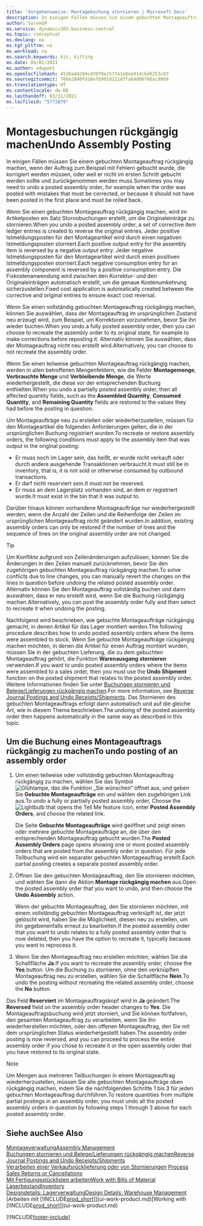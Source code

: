 ```yaml
---
title: 'Vorgehensweise: Montagebuchung stornieren | Microsoft Docs'
description: In einigen Fällen müssen Sie einem gebuchten Montageauftrag rückgängig machen, wenn der Auftrag zum Beispiel mit Fehlern gebucht wurde, die korrigiert werden müssen, oder weil er nicht im ersten Schritt gebucht werden sollte und zurückgenommen werden muss.
author: SorenGP
ms.service: dynamics365-business-central
ms.topic: conceptual
ms.devlang: na
ms.tgt_pltfrm: na
ms.workload: na
ms.search.keywords: kit, kitting
ms.date: 04/01/2021
ms.author: edupont
ms.openlocfilehash: 4526ad4284cd3970e1573a1a8ea914cbd6253c83
ms.sourcegitcommit: 766e2840fd16efb901d211d7fa64d96766ac99d9
ms.translationtype: HT
ms.contentlocale: de-DE
ms.lasthandoff: 03/31/2021
ms.locfileid: "5772879"
---
```

# <a name="undo-assembly-posting"></a><span data-ttu-id="523f5-103">Montagesbuchungen rückgängig machen</span><span class="sxs-lookup"><span data-stu-id="523f5-103">Undo Assembly Posting</span></span>
<span data-ttu-id="523f5-104">In einigen Fällen müssen Sie einem gebuchten Montageauftrag rückgängig machen, wenn der Auftrag zum Beispiel mit Fehlern gebucht wurde, die korrigiert werden müssen, oder weil er nicht im ersten Schritt gebucht werden sollte und zurückgenommen werden muss.</span><span class="sxs-lookup"><span data-stu-id="523f5-104">Sometimes you may need to undo a posted assembly order, for example when the order was posted with mistakes that must be corrected, or because it should not have been posted in the first place and must be rolled back.</span></span>

<span data-ttu-id="523f5-105">Wenn Sie einen gebuchten Montageauftrag rückgängig machen, wird im Artikelposten ein Satz Stornobuchungen erstellt, um die Originaleinträge zu stornieren.</span><span class="sxs-lookup"><span data-stu-id="523f5-105">When you undo a posted assembly order, a set of corrective item ledger entries is created to reverse the original entries.</span></span> <span data-ttu-id="523f5-106">Jeder positive Istmeldungsposten für den Montageartikel wird durch einen negativen Istmeldungsposten storniert.</span><span class="sxs-lookup"><span data-stu-id="523f5-106">Each positive output entry for the assembly item is reversed by a negative output entry.</span></span> <span data-ttu-id="523f5-107">Jeder negative Istmeldungsposten für den Montageartikel wird durch einen positiven Istmeldungsposten storniert.</span><span class="sxs-lookup"><span data-stu-id="523f5-107">Each negative consumption entry for an assembly component is reversed by a positive consumption entry.</span></span> <span data-ttu-id="523f5-108">Die Fixkostenanwendung wird zwischen den Korrektur- und den Originaleinträgen automatisch erstellt, um die genaue Kostenumkehrung sicherzustellen.</span><span class="sxs-lookup"><span data-stu-id="523f5-108">Fixed cost application is automatically created between the corrective and original entries to ensure exact cost reversal.</span></span>  

<span data-ttu-id="523f5-109">Wenn Sie einen vollständig gebuchten Montageauftrag rückgängig machen, können Sie auswählen, dass der Montageauftrag im ursprünglichen Zustand neu erzeugt wird, zum Beispiel, um Korrekturen vorzunehmen, bevor Sie ihn wieder buchen.</span><span class="sxs-lookup"><span data-stu-id="523f5-109">When you undo a fully posted assembly order, then you can choose to recreate the assembly order to its original state, for example to make corrections before reposting it.</span></span> <span data-ttu-id="523f5-110">Alternativ können Sie auswählen, dass der Montageauftrag nicht neu erstellt wird.</span><span class="sxs-lookup"><span data-stu-id="523f5-110">Alternatively, you can choose to not recreate the assembly order.</span></span>  

<span data-ttu-id="523f5-111">Wenn Sie einen teilweise gebuchten Montageauftrag rückgängig machen, werden in allen betroffenen Mengenfeldern, wie die Felder **Montagemenge**, **Verbrauchte Menge** und **Verbleibende Menge**, die Werte wiederhergestellt, die diese vor der entsprechenden Buchung enthielten.</span><span class="sxs-lookup"><span data-stu-id="523f5-111">When you undo a partially posted assembly order, then all affected quantity fields, such as the **Assembled Quantity**, **Consumed Quantity**, and **Remaining Quantity** fields are restored to the values they had before the posting in question.</span></span>  

<span data-ttu-id="523f5-112">Um Montageaufträge neu zu erstellen oder wiederherzustellen, müssen für den Montageartikel die folgenden Anforderungen gelten, die in der ursprünglichen Buchung registriert wurden:</span><span class="sxs-lookup"><span data-stu-id="523f5-112">To recreate or restore assembly orders, the following conditions must apply to the assembly item that was output in the original posting:</span></span>  

-   <span data-ttu-id="523f5-113">Er muss noch im Lager sein, das heißt, er wurde nicht verkauft oder durch andere ausgehende Transaktionen verbraucht.</span><span class="sxs-lookup"><span data-stu-id="523f5-113">It must still be in inventory, that is, it is not sold or otherwise consumed by outbound transactions.</span></span>  
-   <span data-ttu-id="523f5-114">Er darf nicht reserviert sein.</span><span class="sxs-lookup"><span data-stu-id="523f5-114">It must not be reserved.</span></span>  
-   <span data-ttu-id="523f5-115">Er muss an dem Lagerplatz vorhanden sind, an dem er registriert wurde.</span><span class="sxs-lookup"><span data-stu-id="523f5-115">It must exist in the bin that it was output to.</span></span>  

<span data-ttu-id="523f5-116">Darüber hinaus können vorhandene Montageaufträge nur wiederhergestellt werden, wenn die Anzahl der Zeilen und die Reihenfolge der Zeilen im ursprünglichen Montageauftrag nicht geändert wurden.</span><span class="sxs-lookup"><span data-stu-id="523f5-116">In addition, existing assembly orders can only be restored if the number of lines and the sequence of lines on the original assembly order are not changed.</span></span>  

> [!TIP]  
>  <span data-ttu-id="523f5-117">Um Konflikte aufgrund von Zeilenänderungen aufzulösen, können Sie die Änderungen in den Zeilen manuell zurücknehmen, bevor Sie den zugehörigen gebuchten Montageauftrag rückgängig machen.</span><span class="sxs-lookup"><span data-stu-id="523f5-117">To solve conflicts due to line changes, you can manually revert the changes on the lines in question before undoing the related posted assembly order.</span></span> <span data-ttu-id="523f5-118">Alternativ können Sie den Montageauftrag vollständig buchen und dann auswählen, dass er neu erstellt wird, wenn Sie die Buchung rückgängig machen.</span><span class="sxs-lookup"><span data-stu-id="523f5-118">Alternatively, you can post the assembly order fully and then select to recreate it when undoing the posting.</span></span>  

<span data-ttu-id="523f5-119">Nachfolgend wird beschrieben, wie gebuchte Montageaufträge rückgängig gemacht, in denen Artikel für das Lager montiert werden.</span><span class="sxs-lookup"><span data-stu-id="523f5-119">The following procedure describes how to undo posted assembly orders where the items were assembled to stock.</span></span> <span data-ttu-id="523f5-120">Wenn Sie gebuchte Montageaufträge rückgängig machen möchten, in denen die Artikel für einen Auftrag montiert wurden, müssen Sie in der gebuchten Lieferung, die zu dem gebuchten Montageauftrag gehört, die Funktion **Warenausgang stornieren** verwenden.</span><span class="sxs-lookup"><span data-stu-id="523f5-120">If you want to undo posted assembly orders where the items were assembled to a sales order, then you must use the **Undo Shipment** function on the posted shipment that relates to the posted assembly order.</span></span> <span data-ttu-id="523f5-121">Weitere Informationen finden Sie unter [Buchungen stornieren und Belege/Lieferungen rückgängig machen](finance-how-reverse-journal-posting.md).</span><span class="sxs-lookup"><span data-stu-id="523f5-121">For more information, see [Reverse Journal Postings and Undo Receipts/Shipments](finance-how-reverse-journal-posting.md).</span></span> <span data-ttu-id="523f5-122">Das Stornieren des gebuchten Montageauftrags erfolgt dann automatisch und auf die gleiche Art, wie in diesem Thema beschrieben.</span><span class="sxs-lookup"><span data-stu-id="523f5-122">The undoing of the posted assembly order then happens automatically in the same way as described in this topic.</span></span>  

## <a name="to-undo-posting-of-an-assembly-order"></a><span data-ttu-id="523f5-123">Um die Buchung eines Montageauftrags rückgängig zu machen</span><span class="sxs-lookup"><span data-stu-id="523f5-123">To undo posting of an assembly order</span></span>  
1.  <span data-ttu-id="523f5-124">Um einen teilweise oder vollständig gebuchten Montageauftrag rückgängig zu machen, wählen Sie das Symbol ![Glühlampe, das die Funktion „Sie wünschen“ öffnet](media/ui-search/search_small.png "Was möchten Sie tun?") aus, und geben Sie **Gebuchte Montageaufträge** ein und wählen den zugehörigen Link aus.</span><span class="sxs-lookup"><span data-stu-id="523f5-124">To undo a fully or partially posted assembly order, Choose the ![Lightbulb that opens the Tell Me feature](media/ui-search/search_small.png "Tell me what you want to do") icon, enter **Posted Assembly Orders**, and choose the related link.</span></span>  

    <span data-ttu-id="523f5-125">Die Seite **Gebuchte Montageaufträge** wird geöffnet und zeigt einen oder mehrere gebuchte Montageaufträge an, die über den entsprechenden Montageauftrag gebucht wurden.</span><span class="sxs-lookup"><span data-stu-id="523f5-125">The **Posted Assembly Orders** page opens showing one or more posted assembly orders that are posted from the assembly order in question.</span></span> <span data-ttu-id="523f5-126">Für jede Teilbuchung wird ein separater gebuchten Montageauftrag erstellt.</span><span class="sxs-lookup"><span data-stu-id="523f5-126">Each partial posting creates a separate posted assembly order.</span></span>  
2.  <span data-ttu-id="523f5-127">Öffnen Sie den gebuchten Montageauftrag, den Sie stornieren möchten, und wählen Sie dann die Aktion **Montage rückgängig machen** aus.</span><span class="sxs-lookup"><span data-stu-id="523f5-127">Open the posted assembly order that you want to undo, and then choose the **Undo Assembly** action.</span></span>  

    <span data-ttu-id="523f5-128">Wenn der gebuchte Montageauftrag, den Sie stornieren möchten, mit einem vollständig gebuchten Montageauftrag verknüpft ist, der jetzt gelöscht wird, haben Sie die Möglichkeit, diesen neu zu erstellen, um ihn gegebenenfalls erneut zu bearbeiten.</span><span class="sxs-lookup"><span data-stu-id="523f5-128">If the posted assembly order that you want to undo relates to a fully posted assembly order that is now deleted, then you have the option to recreate it, typically because you want to reprocess it.</span></span>  
3.  <span data-ttu-id="523f5-129">Wenn Sie den Montageauftrag neu erstellen möchten, wählen Sie die Schaltfläche **Ja**.</span><span class="sxs-lookup"><span data-stu-id="523f5-129">If you want to recreate the assembly order, choose the **Yes** button.</span></span> <span data-ttu-id="523f5-130">Um die Buchung zu stornieren, ohne den verknüpften Montageauftrag neu zu erstellen, wählen Sie die Schaltfläche **Nein**.</span><span class="sxs-lookup"><span data-stu-id="523f5-130">To undo the posting without recreating the related assembly order, choose the **No** button.</span></span>  

<span data-ttu-id="523f5-131">Das Feld **Reserviert** im Montageauftragskopf wird in **Ja** geändert.</span><span class="sxs-lookup"><span data-stu-id="523f5-131">The **Reversed** field on the assembly order header changes to **Yes**.</span></span> <span data-ttu-id="523f5-132">Die Montageauftragsbuchung wird jetzt storniert, und Sie können fortfahren, den gesamten Montageauftrag zu verarbeiten, wenn Sie ihn wiederherstellen möchten, oder den offenen Montageauftrag, den Sie mit dem ursprünglichen Status wiederhergestellt haben.</span><span class="sxs-lookup"><span data-stu-id="523f5-132">The assembly order posting is now reversed, and you can proceed to process the entire assembly order if you chose to recreate it or the open assembly order that you have restored to its original state.</span></span>  

> [!NOTE]  
>  <span data-ttu-id="523f5-133">Um Mengen aus mehreren Teilbuchungen in einem Montageauftrag wiederherzustellen, müssen Sie alle gebuchten Montageaufträge oben rückgängig machen, indem Sie die nachfolgenden Schritte 1 bis 3 für jeden gebuchten Montageauftrag durchführen.</span><span class="sxs-lookup"><span data-stu-id="523f5-133">To restore quantities from multiple partial postings in an assembly order, you must undo all the posted assembly orders in question by following steps 1 through 3 above for each posted assembly order.</span></span>  

## <a name="see-also"></a><span data-ttu-id="523f5-134">Siehe auch</span><span class="sxs-lookup"><span data-stu-id="523f5-134">See Also</span></span>  
[<span data-ttu-id="523f5-135">Montageverwaltung</span><span class="sxs-lookup"><span data-stu-id="523f5-135">Assembly Management</span></span>](assembly-assemble-items.md)  
[<span data-ttu-id="523f5-136">Buchungen stornieren und Belege/Lieferungen rückgängig machen</span><span class="sxs-lookup"><span data-stu-id="523f5-136">Reverse Journal Postings and Undo Receipts/Shipments</span></span>](finance-how-reverse-journal-posting.md)  
<span data-ttu-id="523f5-137">[Verarbeiten einer Verkaufsrücklieferung oder von Stornierungen](sales-how-process-sales-returns-cancellations.md)  </span><span class="sxs-lookup"><span data-stu-id="523f5-137">[Process Sales Returns or Cancellations](sales-how-process-sales-returns-cancellations.md)  </span></span>  
[<span data-ttu-id="523f5-138">Mit Fertigungsstücklisten arbeiten</span><span class="sxs-lookup"><span data-stu-id="523f5-138">Work with Bills of Material</span></span>](inventory-how-work-BOMs.md)  
[<span data-ttu-id="523f5-139">Lagerbestand</span><span class="sxs-lookup"><span data-stu-id="523f5-139">Inventory</span></span>](inventory-manage-inventory.md)  
[<span data-ttu-id="523f5-140">Designdetails: Lagerverwaltung</span><span class="sxs-lookup"><span data-stu-id="523f5-140">Design Details: Warehouse Management</span></span>](design-details-warehouse-management.md)  
<span data-ttu-id="523f5-141">[Arbeiten mit [!INCLUDE[prod_short](includes/prod_short.md)]](ui-work-product.md)</span><span class="sxs-lookup"><span data-stu-id="523f5-141">[Working with [!INCLUDE[prod_short](includes/prod_short.md)]](ui-work-product.md)</span></span>


[!INCLUDE[footer-include](includes/footer-banner.md)]